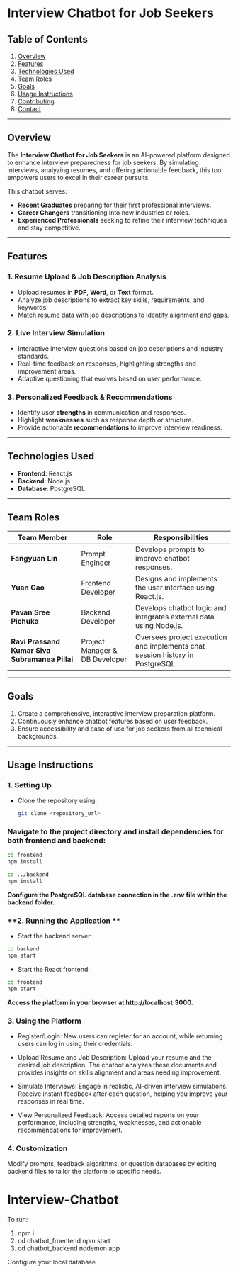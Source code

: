 # **Interview Chatbot for Job Seekers**

## **Table of Contents**
1. [Overview](#overview)  
2. [Features](#features)  
3. [Technologies Used](#technologies-used)  
4. [Team Roles](#team-roles)  
5. [Goals](#goals)  
6. [Usage Instructions](#usage-instructions)  
7. [Contributing](#contributing)  
8. [Contact](#contact)  

---

## **Overview**  
The **Interview Chatbot for Job Seekers** is an AI-powered platform designed to enhance interview preparedness for job seekers. By simulating interviews, analyzing resumes, and offering actionable feedback, this tool empowers users to excel in their career pursuits.  

This chatbot serves:  
- **Recent Graduates** preparing for their first professional interviews.  
- **Career Changers** transitioning into new industries or roles.  
- **Experienced Professionals** seeking to refine their interview techniques and stay competitive.  

---

## **Features**  

### **1. Resume Upload & Job Description Analysis**  
- Upload resumes in **PDF**, **Word**, or **Text** format.  
- Analyze job descriptions to extract key skills, requirements, and keywords.  
- Match resume data with job descriptions to identify alignment and gaps.  

### **2. Live Interview Simulation**  
- Interactive interview questions based on job descriptions and industry standards.  
- Real-time feedback on responses, highlighting strengths and improvement areas.  
- Adaptive questioning that evolves based on user performance.  

### **3. Personalized Feedback & Recommendations**  
- Identify user **strengths** in communication and responses.  
- Highlight **weaknesses** such as response depth or structure.  
- Provide actionable **recommendations** to improve interview readiness.  

---

## **Technologies Used**  
- **Frontend**: React.js  
- **Backend**: Node.js  
- **Database**: PostgreSQL  

---

## **Team Roles**  

| **Team Member**       | **Role**                     | **Responsibilities**                                                |  
|------------------------|------------------------------|----------------------------------------------------------------------|  
| **Fangyuan Lin**       | Prompt Engineer             | Develops prompts to improve chatbot responses.                      |  
| **Yuan Gao**           | Frontend Developer          | Designs and implements the user interface using React.js.           |  
| **Pavan Sree Pichuka** | Backend Developer           | Develops chatbot logic and integrates external data using Node.js.  |  
| **Ravi Prassand Kumar Siva Subramanea Pillai** | Project Manager & DB Developer | Oversees project execution and implements chat session history in PostgreSQL. |  

---

## **Goals**  
1. Create a comprehensive, interactive interview preparation platform.  
2. Continuously enhance chatbot features based on user feedback.  
3. Ensure accessibility and ease of use for job seekers from all technical backgrounds.  

---

## **Usage Instructions**  

### **1. Setting Up**  
- Clone the repository using:  
  ```bash
  git clone <repository_url>

### **Navigate to the project directory and install dependencies for both frontend and backend:**
   ```bash
   cd frontend
   npm install
   ```

   ```bash
   cd ../backend
   npm install
   ```

**Configure the PostgreSQL database connection in the .env file within the backend folder.**

### **2. Running the Application **
- Start the backend server:
```bash
cd backend
npm start
```

- Start the React frontend:
```bash
cd frontend
npm start
```
**Access the platform in your browser at http://localhost:3000.**
### **3. Using the Platform**
- Register/Login:
New users can register for an account, while returning users can log in using their credentials.

- Upload Resume and Job Description:
Upload your resume and the desired job description. The chatbot analyzes these documents and provides insights on skills alignment and areas needing improvement.

- Simulate Interviews:
Engage in realistic, AI-driven interview simulations.
Receive instant feedback after each question, helping you improve your responses in real time.

- View Personalized Feedback:
Access detailed reports on your performance, including strengths, weaknesses, and actionable recommendations for improvement.

### **4. Customization**
Modify prompts, feedback algorithms, or question databases by editing backend files to tailor the platform to specific needs.

# Interview-Chatbot
To run:
1. npm i
2. cd chatbot_froentend
   npm start
3. cd chatbot_backend
   nodemon app

Configure your local database